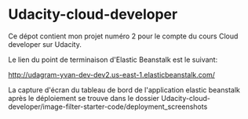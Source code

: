 # Udacity-cloud-developer
Ce dépot contient mon projet numéro 2 pour le compte du cours Cloud developer sur Udacity.

Le lien du point de terminaison d'Elastic Beanstalk est le suivant:

http://udagram-yvan-dev-dev2.us-east-1.elasticbeanstalk.com/

La capture d'écran du tableau de bord de l'application elastic beanstalk après le déploiement se trouve 
dans le dossier
Udacity-cloud-developer/image-filter-starter-code/deployment_screenshots
